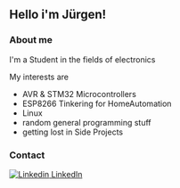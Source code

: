 ## Hello i'm Jürgen!

### About me
I'm a Student in the fields of electronics 

My interests are 
* AVR & STM32 Microcontrollers
* ESP8266 Tinkering for HomeAutomation
* Linux
* random general programming stuff
* getting lost in Side Projects






### Contact
[![Linkedin](https://i.stack.imgur.com/gVE0j.png) LinkedIn](http://linkedin.com/in/jürgen-markl-089730209)
&nbsp;




[Linkedin]: http://linkedin.com/in/jürgen-markl-089730209  "LinkedIn Profil"
